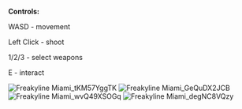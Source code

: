 **Controls:**

WASD - movement

Left Click - shoot

1/2/3 - select weapons

E - interact


![Freakyline Miami_tKM57YggTK](https://github.com/user-attachments/assets/0c774688-b3cc-4212-ab44-20bfb4305fa9)
![Freakyline Miami_GeQuDX2JCB](https://github.com/user-attachments/assets/ee5eaf06-483c-4ea0-9134-29d6669036c8)
![Freakyline Miami_wvQ49XSOGq](https://github.com/user-attachments/assets/bd7bf7d6-0eeb-4f44-a0b6-1feb814dbd80)
![Freakyline Miami_degNC8VQzy](https://github.com/user-attachments/assets/05cca44b-a68c-4ae4-a511-4bb4b6a86b2c)
